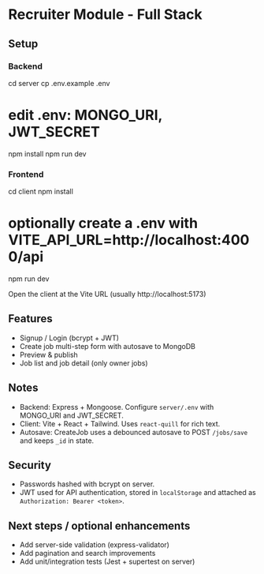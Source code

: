 # Recruiter Module - Full Stack

## Setup

### Backend
cd server
cp .env.example .env
# edit .env: MONGO_URI, JWT_SECRET
npm install
npm run dev

### Frontend
cd client
npm install
# optionally create a .env with VITE_API_URL=http://localhost:4000/api
npm run dev

Open the client at the Vite URL (usually http://localhost:5173)

## Features
- Signup / Login (bcrypt + JWT)
- Create job multi-step form with autosave to MongoDB
- Preview & publish
- Job list and job detail (only owner jobs)

## Notes
- Backend: Express + Mongoose. Configure `server/.env` with MONGO_URI and JWT_SECRET.
- Client: Vite + React + Tailwind. Uses `react-quill` for rich text.
- Autosave: CreateJob uses a debounced autosave to POST `/jobs/save` and keeps `_id` in state.

## Security
- Passwords hashed with bcrypt on server.
- JWT used for API authentication, stored in `localStorage` and attached as `Authorization: Bearer <token>`.

## Next steps / optional enhancements
- Add server-side validation (express-validator)
- Add pagination and search improvements
- Add unit/integration tests (Jest + supertest on server)

